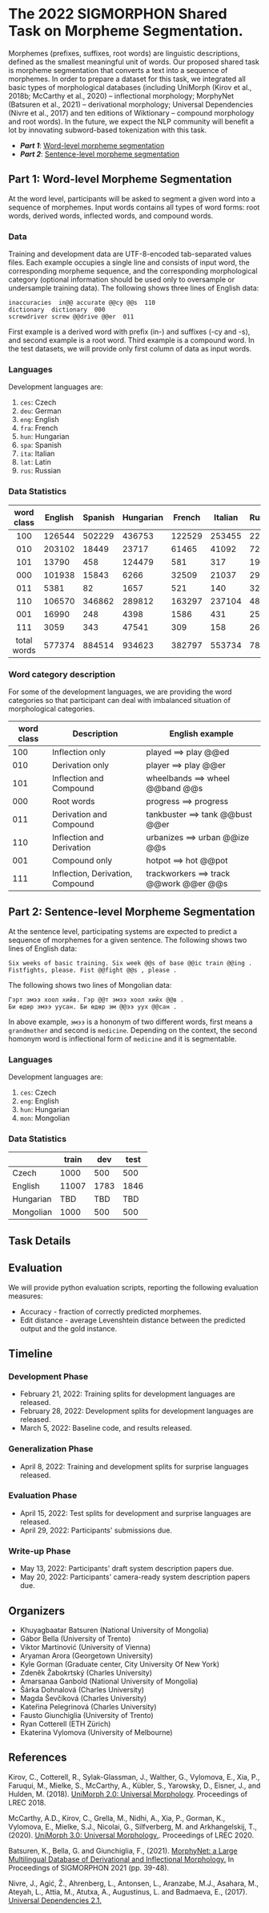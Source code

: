 # The 2022 SIGMORPHON Shared Task on Morpheme Segmentation.

Morphemes (prefixes, suffixes, root words) are linguistic descriptions, defined as the smallest meaningful unit of words. Our proposed shared task is morpheme
segmentation that converts a text into a sequence of morphemes. In order to prepare a dataset for this task, we integrated all basic types of morphological
databases (including UniMorph (Kirov et al., 2018b; McCarthy et al., 2020) – inflectional morphology; MorphyNet (Batsuren et al., 2021) – derivational morphology; Universal
Dependencies (Nivre et al., 2017) and ten editions of Wiktionary – compound morphology and root words). In the future, we expect the NLP community will
benefit a lot by innovating subword-based tokenization with this task. 

+ ***Part 1***: [Word-level morpheme segmentation](https://github.com/sigmorphon/2022SegmentationST#)
+ ***Part 2***: [Sentence-level morpheme segmentation](https://github.com/sigmorphon/2022SegmentationST#)

## Part 1: Word-level Morpheme Segmentation
At the word level, participants will be asked to segment a given word into a sequence of morphemes. Input words contains all types of word forms: root words, derived words, inflected words, and compound words.

### Data
Training and development data are UTF-8-encoded tab-separated values files. Each example occupies a single line and consists of input word, the corresponding morpheme sequence, and the corresponding morphological category (optional information should be used only to oversample or undersample training data). The following shows three lines of English data:
    
    inaccuracies  in@@ accurate @@cy @@s  110
    dictionary  dictionary  000
    screwdriver screw @@drive @@er  011

First example is a derived word with prefix (in-) and suffixes (-cy and -s), and second example is a root word. Third example is a compound word. In the test datasets, we will provide only first column of data as input words. 

### Languages
Development languages are:
1.  `ces`: Czech
2.  `deu`: German
3.  `eng`: English
4.  `fra`: French
5.  `hun`: Hungarian
6.  `spa`: Spanish
7.  `ita`: Italian
8.  `lat`: Latin
9.  `rus`: Russian

### Data Statistics

| word class | English | Spanish | Hungarian | French | Italian | Russian | Czech | Latin | German |
|:-----:|---------|---------|-----------|--------|---------|---------|-------|-------|--------|
|  100  |  126544 |  502229 |    436753 | 122529 |  253455 |  221760 |     - |   TBD |    TBD |
|  010  |  203102 |   18449 |     23717 |  61465 |   41092 |   72970 |     - |   TBD |    TBD |
|  101  |   13790 |     458 |    124479 |    581 |     317 |    1909 |     - |   TBD |    TBD |
|  000  |  101938 |   15843 |      6266 |  32509 |   21037 |    2921 |     - |   TBD |    TBD |
|  011  |    5381 |      82 |      1657 |    521 |     140 |     328 |     - |   TBD |    TBD |
|  110  |  106570 |  346862 |    289812 | 163297 |  237104 |  481409 |     - |   TBD |    TBD |
|  001  |   16990 |     248 |      4398 |   1586 |     431 |     259 |     - |   TBD |    TBD |
|  111  |    3059 |     343 |     47541 |    309 |     158 |    2658 |     - |   TBD |    TBD |
| total words |  577374 |  884514 |    934623 | 382797 |  553734 |  784214 | 38682 |   TBD |    TBD |

### Word category description
For some of the development languages, we are providing the word categories so that participant can deal with imbalanced situation of morphological categories. 

| word class | Description                      | English example                        |
|------------|----------------------------------|----------------------------------------|
| 100        | Inflection only                  | played ==> play @@ed                   |
| 010        | Derivation only                  | player ==> play @@er                   |
| 101        | Inflection and Compound          | wheelbands ==> wheel @@band @@s        |
| 000        | Root words                       | progress ==> progress                  |
| 011        | Derivation and Compound          | tankbuster ==> tank @@bust @@er        |
| 110        | Inflection and Derivation        | urbanizes ==> urban @@ize @@s          |
| 001        | Compound only                    | hotpot ==> hot @@pot                   |
| 111        | Inflection, Derivation, Compound | trackworkers ==> track @@work @@er @@s |

## Part 2: Sentence-level Morpheme Segmentation
At the sentence level, participating systems are expected to predict a sequence of morphemes for a given sentence.
The following shows two lines of English data:

    Six weeks of basic training. Six week @@s of base @@ic train @@ing .
    Fistfights, please. Fist @@fight @@s , please .

The following shows two lines of Mongolian data:

    Гэрт эмээ хоол хийв. Гэр @@т эмээ хоол хийх @@в .
    Би өдөр эмээ уусан. Би өдөр эм @@ээ уух @@сан .

In above example, `эмээ` is a hononym of two different words, first means a `grandmother` and second is `medicine`. Depending on the context, the second homonym word is inflectional form of `medicine` and it is segmentable.

### Languages
Development languages are:
1.  `ces`: Czech
2.  `eng`: English
3.  `hun`: Hungarian
4.  `mon`: Mongolian

### Data Statistics

|           | train | dev  | test |
|-----------|-------|------|------|
| Czech     | 1000  | 500  | 500  |
| English   | 11007 | 1783 | 1846 |
| Hungarian | TBD   | TBD  | TBD  |
| Mongolian | 1000  | 500  | 500  |

## Task Details

## Evaluation

We will provide python evaluation scripts, reporting the following evaluation measures:

- Accuracy - fraction of correctly predicted morphemes.
- Edit distance - average Levenshtein distance between the predicted output and the gold instance.

## Timeline

### Development Phase

- February 21, 2022: Training splits for development languages are released.
- February 28, 2022: Development splits for development languages are released.
- March 5, 2022: Baseline code, and results released.

### Generalization Phase

- April 8, 2022: Training and development splits for surprise languages released.

### Evaluation Phase

- April 15, 2022: Test splits for development and surprise languages are released.
- April 29, 2022: Participants' submissions due.

### Write-up Phase

- May 13, 2022: Participants' draft system description papers due.
- May 20, 2022: Participants' camera-ready system description papers due.

## Organizers

- Khuyagbaatar Batsuren (National University of Mongolia)
- Gábor Bella (University of Trento)
- Viktor Martinović (University of Vienna)
- Aryaman Arora (Georgetown University)
- Kyle Gorman (Graduate center, City University Of New York)
- Zdeněk Žabokrtský (Charles University)
- Amarsanaa Ganbold (National University of Mongolia)
- Šárka Dohnalová (Charles University)
- Magda Ševčíková (Charles University)
- Kateřina Pelegrinová (Charles University)
- Fausto Giunchiglia (University of Trento)
- Ryan Cotterell (ETH Zürich)
- Ekaterina Vylomova (University of Melbourne)

## References

Kirov, C., Cotterell, R., Sylak-Glassman, J., Walther, G., Vylomova, E., Xia, P., Faruqui, M., Mielke, S., McCarthy, A., Kübler, S., Yarowsky, D., Eisner, J., and Hulden, M. (2018). [UniMorph 2.0: Universal Morphology](https://arxiv.org/abs/1810.11101). Proceedings of LREC 2018.

McCarthy, A.D., Kirov, C., Grella, M., Nidhi, A., Xia, P., Gorman, K., Vylomova, E., Mielke, S.J., Nicolai, G., Silfverberg, M. and Arkhangelskij, T., (2020). [UniMorph 3.0: Universal Morphology.](https://aclanthology.org/2020.lrec-1.483/). Proceedings of LREC 2020.

Batsuren, K., Bella, G. and Giunchiglia, F., (2021). [MorphyNet: a Large Multilingual Database of Derivational and Inflectional Morphology.](https://aclanthology.org/2021.sigmorphon-1.5/) In Proceedings of SIGMORPHON 2021 (pp. 39-48).

Nivre, J., Agić, Ž., Ahrenberg, L., Antonsen, L., Aranzabe, M.J., Asahara, M., Ateyah, L., Attia, M., Atutxa, A., Augustinus, L. and Badmaeva, E., (2017). [Universal Dependencies 2.1.](https://hal.inria.fr/hal-01682188?gathStatIcon=true)

